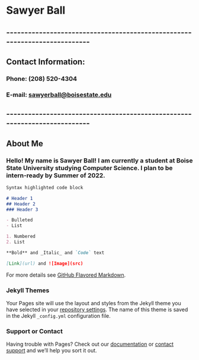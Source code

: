 # Sawyer Ball
## --------------------------------------------------------------------------
## Contact Information:
### **Phone:** (208) 520-4304
### **E-mail:** sawyerball@boisestate.edu
## --------------------------------------------------------------------------

## About Me
### Hello! My name is Sawyer Ball! I am currently a student at Boise State University studying Computer Science. I plan to be intern-ready by Summer of 2022.

```markdown
Syntax highlighted code block

# Header 1
## Header 2
### Header 3

- Bulleted
- List

1. Numbered
2. List

**Bold** and _Italic_ and `Code` text

[Link](url) and ![Image](src)
```

For more details see [GitHub Flavored Markdown](https://guides.github.com/features/mastering-markdown/).

### Jekyll Themes

Your Pages site will use the layout and styles from the Jekyll theme you have selected in your [repository settings](https://github.com/sawyerball/sawyerball.github.io/settings). The name of this theme is saved in the Jekyll `_config.yml` configuration file.

### Support or Contact

Having trouble with Pages? Check out our [documentation](https://docs.github.com/categories/github-pages-basics/) or [contact support](https://support.github.com/contact) and we’ll help you sort it out.

